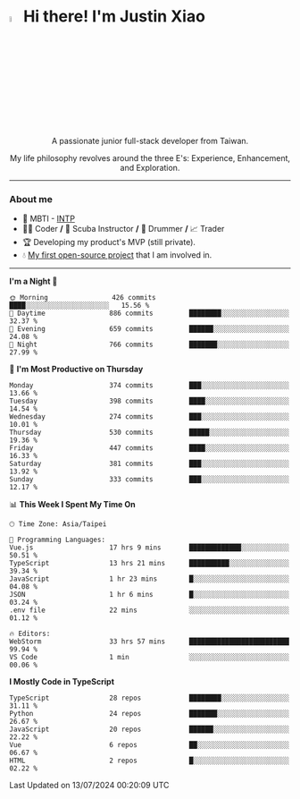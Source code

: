 # <img src="https://media.giphy.com/media/hvRJCLFzcasrR4ia7z/giphy.gif" width="5%">Hi there! I'm Justin Xiao
<p align="center">A passionate junior full-stack developer from Taiwan.  </p>
<p align="center">My life philosophy revolves around the three E's: Experience, Enhancement, and Exploration.</p>

---
### About me
- 👀 MBTI - [INTP](https://www.16personalities.com/intp-personality)
- 👨‍💻 Coder **/** 🤿 Scuba Instructor **/** 🥁 Drummer **/** 📈 Trader
- 🏆 Developing my product's MVP (still private).
- 💧 [My first open-source project](https://github.com/Game-as-a-Service/Game-Lobby-Web) that I am involved in.

---
<!--START_SECTION:waka-->
**I'm a Night 🦉** 

```text
🌞 Morning                426 commits         ████░░░░░░░░░░░░░░░░░░░░░   15.56 % 
🌆 Daytime                886 commits         ████████░░░░░░░░░░░░░░░░░   32.37 % 
🌃 Evening                659 commits         ██████░░░░░░░░░░░░░░░░░░░   24.08 % 
🌙 Night                  766 commits         ███████░░░░░░░░░░░░░░░░░░   27.99 % 
```
📅 **I'm Most Productive on Thursday** 

```text
Monday                   374 commits         ███░░░░░░░░░░░░░░░░░░░░░░   13.66 % 
Tuesday                  398 commits         ████░░░░░░░░░░░░░░░░░░░░░   14.54 % 
Wednesday                274 commits         ███░░░░░░░░░░░░░░░░░░░░░░   10.01 % 
Thursday                 530 commits         █████░░░░░░░░░░░░░░░░░░░░   19.36 % 
Friday                   447 commits         ████░░░░░░░░░░░░░░░░░░░░░   16.33 % 
Saturday                 381 commits         ███░░░░░░░░░░░░░░░░░░░░░░   13.92 % 
Sunday                   333 commits         ███░░░░░░░░░░░░░░░░░░░░░░   12.17 % 
```


📊 **This Week I Spent My Time On** 

```text
🕑︎ Time Zone: Asia/Taipei

💬 Programming Languages: 
Vue.js                   17 hrs 9 mins       █████████████░░░░░░░░░░░░   50.51 % 
TypeScript               13 hrs 21 mins      ██████████░░░░░░░░░░░░░░░   39.34 % 
JavaScript               1 hr 23 mins        █░░░░░░░░░░░░░░░░░░░░░░░░   04.08 % 
JSON                     1 hr 6 mins         █░░░░░░░░░░░░░░░░░░░░░░░░   03.24 % 
.env file                22 mins             ░░░░░░░░░░░░░░░░░░░░░░░░░   01.12 % 

🔥 Editors: 
WebStorm                 33 hrs 57 mins      █████████████████████████   99.94 % 
VS Code                  1 min               ░░░░░░░░░░░░░░░░░░░░░░░░░   00.06 % 
```

**I Mostly Code in TypeScript** 

```text
TypeScript               28 repos            ████████░░░░░░░░░░░░░░░░░   31.11 % 
Python                   24 repos            ███████░░░░░░░░░░░░░░░░░░   26.67 % 
JavaScript               20 repos            ██████░░░░░░░░░░░░░░░░░░░   22.22 % 
Vue                      6 repos             ██░░░░░░░░░░░░░░░░░░░░░░░   06.67 % 
HTML                     2 repos             █░░░░░░░░░░░░░░░░░░░░░░░░   02.22 % 
```




 Last Updated on 13/07/2024 00:20:09 UTC
<!--END_SECTION:waka-->
